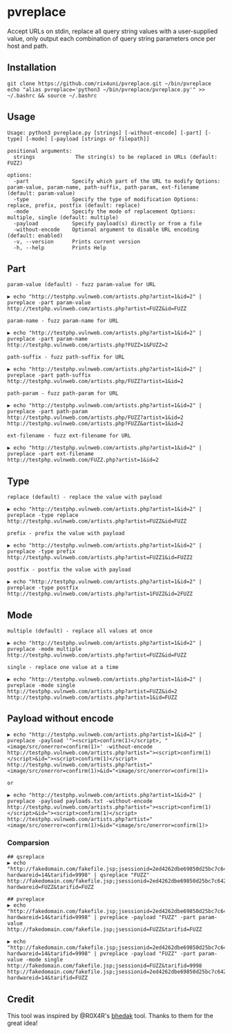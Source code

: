 # pvreplace
 
Accept URLs on stdin, replace all query string values with a user-supplied value, only output
each combination of query string parameters once per host and path.

## Installation
```
git clone https://github.com/rix4uni/pvreplace.git ~/bin/pvreplace
echo "alias pvreplace='python3 ~/bin/pvreplace/pvreplace.py'" >> ~/.bashrc && source ~/.bashrc
```

## Usage
```
Usage: python3 pvreplace.py [strings] [-without-encode] [-part] [-type] [-mode] [-payload [strings or filepath]]

positional arguments:
  strings             The string(s) to be replaced in URLs (default: FUZZ)

options:
  -part              Specify which part of the URL to modify Options: param-value, param-name, path-suffix, path-param, ext-filename (default: param-value)
  -type              Specify the type of modification Options: replace, prefix, postfix (default: replace)
  -mode              Specify the mode of replacement Options: multiple, single (default: multiple)
  -payload           Specify payload(s) directly or from a file
  -without-encode    Optional argument to disable URL encoding (default: enabled)
  -v, --version      Prints current version
  -h, --help         Prints Help
```

## Part
`param-value (default) - fuzz param-value for URL`
```
▶ echo "http://testphp.vulnweb.com/artists.php?artist=1&id=2" | pvreplace -part param-value
http://testphp.vulnweb.com/artists.php?artist=FUZZ&id=FUZZ
```

`param-name - fuzz param-name for URL`
```
▶ echo "http://testphp.vulnweb.com/artists.php?artist=1&id=2" | pvreplace -part param-name
http://testphp.vulnweb.com/artists.php?FUZZ=1&FUZZ=2
```

`path-suffix - fuzz path-suffix for URL`
```
▶ echo "http://testphp.vulnweb.com/artists.php?artist=1&id=2" | pvreplace -part path-suffix
http://testphp.vulnweb.com/artists.php/FUZZ?artist=1&id=2
```

`path-param - fuzz path-param for URL`
```
▶ echo "http://testphp.vulnweb.com/artists.php?artist=1&id=2" | pvreplace -part path-param
http://testphp.vulnweb.com/artists.php/FUZZ?artist=1&id=2
http://testphp.vulnweb.com/artists.php?FUZZ&artist=1&id=2
```

`ext-filename - fuzz ext-filename for URL`
```
▶ echo "http://testphp.vulnweb.com/artists.php?artist=1&id=2" | pvreplace -part ext-filename
http://testphp.vulnweb.com/FUZZ.php?artist=1&id=2
```

## Type
`replace (default) - replace the value with payload`
```
▶ echo "http://testphp.vulnweb.com/artists.php?artist=1&id=2" | pvreplace -type replace
http://testphp.vulnweb.com/artists.php?artist=FUZZ&id=FUZZ
```

`prefix - prefix the value with payload`
```
▶ echo "http://testphp.vulnweb.com/artists.php?artist=1&id=2" | pvreplace -type prefix
http://testphp.vulnweb.com/artists.php?artist=FUZZ1&id=FUZZ2
```

`postfix - postfix the value with payload`
```
▶ echo "http://testphp.vulnweb.com/artists.php?artist=1&id=2" | pvreplace -type postfix
http://testphp.vulnweb.com/artists.php?artist=1FUZZ&id=2FUZZ
```

## Mode
`multiple (default) - replace all values at once`
```
▶ echo "http://testphp.vulnweb.com/artists.php?artist=1&id=2" | pvreplace -mode multiple
http://testphp.vulnweb.com/artists.php?artist=FUZZ&id=FUZZ
```

`single - replace one value at a time`
```
▶ echo "http://testphp.vulnweb.com/artists.php?artist=1&id=2" | pvreplace -mode single
http://testphp.vulnweb.com/artists.php?artist=FUZZ&id=2
http://testphp.vulnweb.com/artists.php?artist=1&id=FUZZ
```

## Payload without encode
```
▶ echo "http://testphp.vulnweb.com/artists.php?artist=1&id=2" | pvreplace -payload '"><script>confirm(1)</script>, "<image/src/onerror=confirm(1)>' -without-encode
http://testphp.vulnweb.com/artists.php?artist="><script>confirm(1)</script>&id="><script>confirm(1)</script>
http://testphp.vulnweb.com/artists.php?artist="<image/src/onerror=confirm(1)>&id="<image/src/onerror=confirm(1)>

or

▶ echo "http://testphp.vulnweb.com/artists.php?artist=1&id=2" | pvreplace -payload payloads.txt -without-encode
http://testphp.vulnweb.com/artists.php?artist="><script>confirm(1)</script>&id="><script>confirm(1)</script>
http://testphp.vulnweb.com/artists.php?artist="<image/src/onerror=confirm(1)>&id="<image/src/onerror=confirm(1)>
```

### Comparsion
```
## qsreplace
▶ echo "http://fakedomain.com/fakefile.jsp;jsessionid=2ed4262dbe69850d25bc7c6424ba59db?hardwareid=14&tarifid=9998" | qsreplace "FUZZ"
http://fakedomain.com/fakefile.jsp;jsessionid=2ed4262dbe69850d25bc7c6424ba59db?hardwareid=FUZZ&tarifid=FUZZ

## pvreplace
▶ echo "http://fakedomain.com/fakefile.jsp;jsessionid=2ed4262dbe69850d25bc7c6424ba59db?hardwareid=14&tarifid=9998" | pvreplace -payload "FUZZ" -part param-value
http://fakedomain.com/fakefile.jsp;jsessionid=FUZZ&tarifid=FUZZ

▶ echo "http://fakedomain.com/fakefile.jsp;jsessionid=2ed4262dbe69850d25bc7c6424ba59db?hardwareid=14&tarifid=9998" | pvreplace -payload "FUZZ" -part param-value -mode single
http://fakedomain.com/fakefile.jsp;jsessionid=FUZZ&tarifid=9998
http://fakedomain.com/fakefile.jsp;jsessionid=2ed4262dbe69850d25bc7c6424ba59db?hardwareid=14&tarifid=FUZZ
```

## Credit
This tool was inspired by @R0X4R's [bhedak](https://github.com/R0X4R/bhedak) tool. Thanks to them for the great idea!
